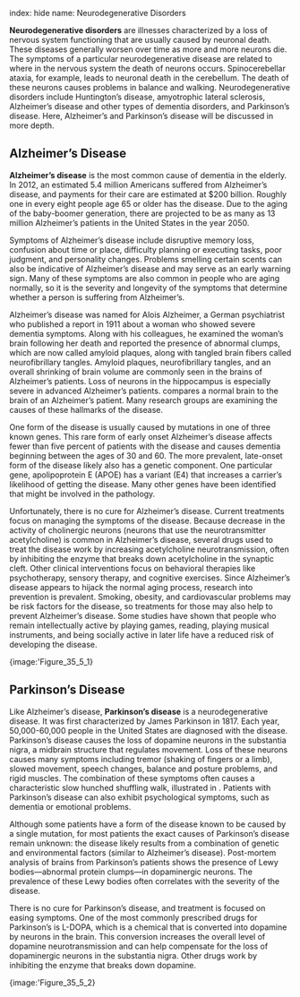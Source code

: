 index: hide
name: Neurodegenerative Disorders

 **Neurodegenerative disorders** are illnesses characterized by a loss of nervous system functioning that are usually caused by neuronal death. These diseases generally worsen over time as more and more neurons die. The symptoms of a particular neurodegenerative disease are related to where in the nervous system the death of neurons occurs. Spinocerebellar ataxia, for example, leads to neuronal death in the cerebellum. The death of these neurons causes problems in balance and walking. Neurodegenerative disorders include Huntington’s disease, amyotrophic lateral sclerosis, Alzheimer’s disease and other types of dementia disorders, and Parkinson’s disease. Here, Alzheimer’s and Parkinson’s disease will be discussed in more depth.

## Alzheimer’s Disease

 **Alzheimer’s disease** is the most common cause of dementia in the elderly. In 2012, an estimated 5.4 million Americans suffered from Alzheimer’s disease, and payments for their care are estimated at $200 billion. Roughly one in every eight people age 65 or older has the disease. Due to the aging of the baby-boomer generation, there are projected to be as many as 13 million Alzheimer’s patients in the United States in the year 2050.

Symptoms of Alzheimer’s disease include disruptive memory loss, confusion about time or place, difficulty planning or executing tasks, poor judgment, and personality changes. Problems smelling certain scents can also be indicative of Alzheimer’s disease and may serve as an early warning sign. Many of these symptoms are also common in people who are aging normally, so it is the severity and longevity of the symptoms that determine whether a person is suffering from Alzheimer’s.

Alzheimer’s disease was named for Alois Alzheimer, a German psychiatrist who published a report in 1911 about a woman who showed severe dementia symptoms. Along with his colleagues, he examined the woman’s brain following her death and reported the presence of abnormal clumps, which are now called amyloid plaques, along with tangled brain fibers called neurofibrillary tangles. Amyloid plaques, neurofibrillary tangles, and an overall shrinking of brain volume are commonly seen in the brains of Alzheimer’s patients. Loss of neurons in the hippocampus is especially severe in advanced Alzheimer’s patients.  compares a normal brain to the brain of an Alzheimer’s patient. Many research groups are examining the causes of these hallmarks of the disease.

One form of the disease is usually caused by mutations in one of three known genes. This rare form of early onset Alzheimer’s disease affects fewer than five percent of patients with the disease and causes dementia beginning between the ages of 30 and 60. The more prevalent, late-onset form of the disease likely also has a genetic component. One particular gene, apolipoprotein E (APOE) has a variant (E4) that increases a carrier’s likelihood of getting the disease. Many other genes have been identified that might be involved in the pathology.

Unfortunately, there is no cure for Alzheimer’s disease. Current treatments focus on managing the symptoms of the disease. Because decrease in the activity of cholinergic neurons (neurons that use the neurotransmitter acetylcholine) is common in Alzheimer’s disease, several drugs used to treat the disease work by increasing acetylcholine neurotransmission, often by inhibiting the enzyme that breaks down acetylcholine in the synaptic cleft. Other clinical interventions focus on behavioral therapies like psychotherapy, sensory therapy, and cognitive exercises. Since Alzheimer’s disease appears to hijack the normal aging process, research into prevention is prevalent. Smoking, obesity, and cardiovascular problems may be risk factors for the disease, so treatments for those may also help to prevent Alzheimer’s disease. Some studies have shown that people who remain intellectually active by playing games, reading, playing musical instruments, and being socially active in later life have a reduced risk of developing the disease.


{image:'Figure_35_5_1}
        

## Parkinson’s Disease

Like Alzheimer’s disease,  **Parkinson’s disease** is a neurodegenerative disease. It was first characterized by James Parkinson in 1817. Each year, 50,000-60,000 people in the United States are diagnosed with the disease. Parkinson’s disease causes the loss of dopamine neurons in the substantia nigra, a midbrain structure that regulates movement. Loss of these neurons causes many symptoms including tremor (shaking of fingers or a limb), slowed movement, speech changes, balance and posture problems, and rigid muscles. The combination of these symptoms often causes a characteristic slow hunched shuffling walk, illustrated in . Patients with Parkinson’s disease can also exhibit psychological symptoms, such as dementia or emotional problems.

Although some patients have a form of the disease known to be caused by a single mutation, for most patients the exact causes of Parkinson’s disease remain unknown: the disease likely results from a combination of genetic and environmental factors (similar to Alzheimer’s disease). Post-mortem analysis of brains from Parkinson’s patients shows the presence of Lewy bodies—abnormal protein clumps—in dopaminergic neurons. The prevalence of these Lewy bodies often correlates with the severity of the disease.

There is no cure for Parkinson’s disease, and treatment is focused on easing symptoms. One of the most commonly prescribed drugs for Parkinson’s is L-DOPA, which is a chemical that is converted into dopamine by neurons in the brain. This conversion increases the overall level of dopamine neurotransmission and can help compensate for the loss of dopaminergic neurons in the substantia nigra. Other drugs work by inhibiting the enzyme that breaks down dopamine.


{image:'Figure_35_5_2}
        
